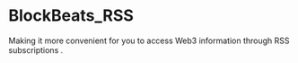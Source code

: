 # BlockBeats_RSS
Making it more convenient for you to access Web3 information through RSS subscriptions . 
